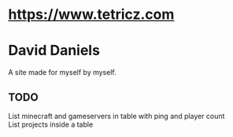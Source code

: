 # https://www.tetricz.com
# David Daniels

A site made for myself by myself.<br>

## TODO
List minecraft and gameservers in table with ping and player count<br>
List projects inside a table